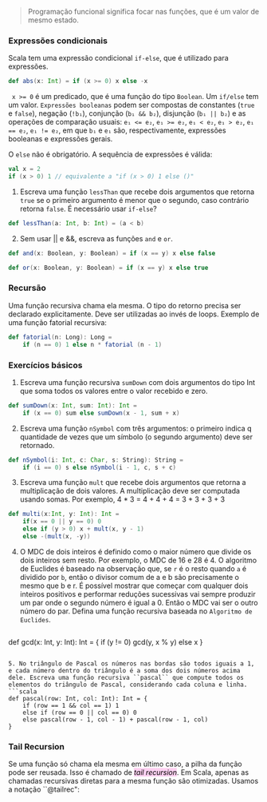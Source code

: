 > Programação funcional significa focar nas funções, que é um valor de mesmo estado.

### Expressões condicionais
Scala tem uma expressão condicional ``if-else``, que é utilizado para expressões.
```scala
def abs(x: Int) = if (x >= 0) x else -x
```
`` x >= 0``  é um predicado, que é uma função do tipo ``Boolean``. Um ``if/else`` tem um valor.
``Expressões booleanas`` podem ser compostas de constantes (``true`` e ``false``), negação (``!b₁``), conjunção (``b₁ && b₂``), disjunção (``b₁ || b₂``) e as operações de comparação usuais: ``e₁ <= e₂``, ``e₁ >= e₂``, ``e₁ < e₂``, ``e₁ > e₂``, ``e₁ == e₂``, ``e₁ != e₂``, em que ``b₁`` e ``e₁`` são, respectivamente, expressões booleanas e expressões gerais.

O ``else`` não é obrigatório. A sequência de expressões é válida:
``` scala
val x = 2
if (x > 0) 1 // equivalente a "if (x > 0) 1 else ()"
```

1. Escreva uma função ``lessThan`` que recebe dois argumentos que retorna ``true`` se o primeiro argumento é menor que o segundo, caso contrário retorna ``false``. É necessário usar ``if-else``?
```scala
def lessThan(a: Int, b: Int) = (a < b)
```

2. Sem usar || e &&, escreva as funções ``and`` e ``or``.
```scala 
def and(x: Boolean, y: Boolean) = if (x == y) x else false

def or(x: Boolean, y: Boolean) = if (x == y) x else true
```

### Recursão
Uma função recursiva chama ela mesma. O tipo do retorno precisa ser declarado explicitamente. Deve ser utilizadas ao invés de loops.
Exemplo de uma função fatorial recursiva:
``` scala
def fatorial(n: Long): Long =
	if (n == 0) 1 else n * fatorial (n - 1)
```

### Exercícios básicos

1. Escreva uma função recursiva ``sumDown`` com dois argumentos do tipo Int que soma todos os valores entre o valor recebido e zero.
```scala
def sumDown(x: Int, sum: Int): Int = 
	if (x == 0) sum else sumDown(x - 1, sum + x)
```

2. Escreva uma função ``nSymbol`` com três argumentos: o primeiro indica q quantidade de vezes que um símbolo (o segundo argumento) deve ser retornado.
``` scala
def nSymbol(i: Int, c: Char, s: String): String =
	if (i == 0) s else nSymbol(i - 1, c, s + c)
```

3. Escreva uma função ``mult`` que recebe dois argumentos que retorna a multiplicação de dois valores. A multiplicação deve ser computada usando somas. Por exemplo, 4 * 3 = 4 + 4 + 4 = 3 + 3 + 3 + 3
```scala
def multi(x:Int, y: Int): Int = 
	if(x == 0 || y == 0) 0
	else if (y > 0) x + mult(x, y - 1)  
	else -(mult(x, -y))
```

4. O MDC de dois inteiros é definido como o maior número que divide os dois inteiros sem resto. Por exemplo, o MDC de 16 e 28 é 4.
	O algoritmo de Euclides é baseado na observação que, se ``r`` é o resto quando ``a`` é dividido por ``b``, então o divisor comum de a e b são precisamente o mesmo que b e r. 
	É possível mostrar que começar com qualquer dois inteiros positivos e performar reduções sucessivas vai sempre produzir um par onde o segundo número é igual a 0. Então o MDC vai ser o outro número do par.
	Defina uma função recursiva baseada no ``Algoritmo de Euclides``.
   ``` scala
def gcd(x: Int, y: Int): Int = {
	if (y != 0)
	    gcd(y, x % y)
	else x
}
```

5. No triângulo de Pascal os números nas bordas são todos iguais a 1, e cada número dentro do triângulo é a soma dos dois números acima dele. Escreva uma função recursiva ``pascal`` que compute todos os elementos do triângulo de Pascal, considerando cada coluna e linha.
```scala
def pascal(row: Int, col: Int): Int = {  
	if (row == 1 && col == 1) 1  
	else if (row == 0 || col == 0) 0  
	else pascal(row - 1, col - 1) + pascal(row - 1, col)  
}
```

### Tail Recursion
Se uma função só chama ela mesma em último caso, a pilha da função pode ser reusada. Isso é chamado de *<mark style="background: #FFB8EBA6;">tail recursion</mark>*. 
Em Scala, apenas as chamadas recursivas diretas para a mesma função são otimizadas. Usamos a notação ``@tailrec":
